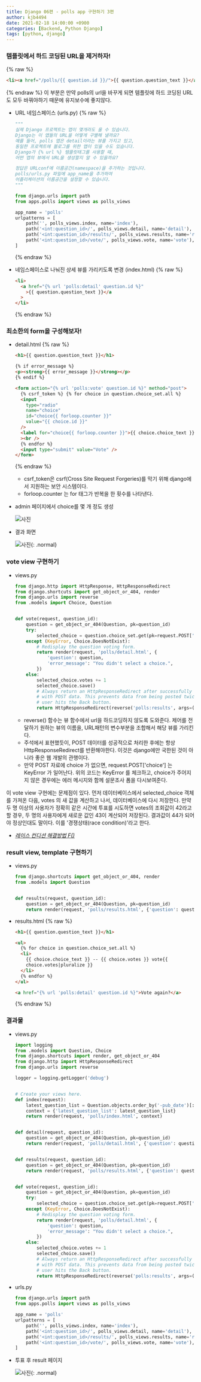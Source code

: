 ```yaml
---
title: Django 06편 - polls app 구현하기 3편
author: kjb4494
date: 2021-02-18 14:00:00 +0900
categories: [Backend, Python Django]
tags: [python, django]
---
```


### 템플릿에서 하드 코딩된 URL을 제거하자!

{% raw %}

```html
<li><a href="/polls/{{ question.id }}/">{{ question.question_text }}</a></li>
```

{% endraw %}
이 부분은 만약 polls의 url을 바꾸게 되면 템플릿에 하드 코딩된 URL도 모두 바꿔야하기 때문에 유지보수에 좋지않다.

- URL 네임스페이스 (urls.py)
  {% raw %}

  ```python
  """
  실제 Django 프로젝트는 앱이 몇개라도 올 수 있습니다.
  Django는 이 앱들의 URL을 어떻게 구별해 낼까요?
  예를 들어, polls 앱은 detail이라는 뷰를 가지고 있고,
  동일한 프로젝트에 블로그를 위한 앱이 있을 수도 있습니다.
  Django가 {% url %} 템플릿태그를 사용할 때,
  어떤 앱의 뷰에서 URL을 생성할지 알 수 있을까요?

  정답은 URLconf에 이름공간(namespace)을 추가하는 것입니다.
  polls/urls.py 파일에 app_name을 추가하여
  어플리케이션의 이름공간을 설정할 수 있습니다.
  """

  from django.urls import path
  from apps.polls import views as polls_views

  app_name = 'polls'
  urlpatterns = [
      path('', polls_views.index, name='index'),
      path('<int:question_id>/', polls_views.detail, name='detail'),
      path('<int:question_id>/results/', polls_views.results, name='results'),
      path('<int:question_id>/vote/', polls_views.vote, name='vote'),
  ]
  ```

  {% endraw %}

- 네임스페이스로 나눠진 상세 뷰를 가리키도록 변경 (index.html)
  {% raw %}
  ```html
  <li>
    <a href="{% url 'polls:detail' question.id %}"
      >{{ question.question_text }}</a
    >
  </li>
  ```
  {% endraw %}

### 최소한의 form을 구성해보자!

- detail.html
  {% raw %}

  ```html
  <h1>{{ question.question_text }}</h1>

  {% if error_message %}
  <p><strong>{{ error_message }}</strong></p>
  {% endif %}

  <form action="{% url 'polls:vote' question.id %}" method="post">
    {% csrf_token %} {% for choice in question.choice_set.all %}
    <input
      type="radio"
      name="choice"
      id="choice{{ forloop.counter }}"
      value="{{ choice.id }}"
    />
    <label for="choice{{ forloop.counter }}">{{ choice.choice_text }}</label
    ><br />
    {% endfor %}
    <input type="submit" value="Vote" />
  </form>
  ```

  {% endraw %}

  - csrf_token은 csrf(Cross Site Request Forgeries)를 막기 위해 django에서 지원하는 보안 시스템이다.
  - forloop.counter 는 for 태그가 반복을 한 횟수를 나타낸다.

- admin 페이지에서 choice를 몇 개 정도 생성

  ![사진](/assets/img/posts/legacy/python/django-06-001.png)

- 결과 화면

  ![사진](/assets/img/posts/legacy/python/django-06-002.png){: .normal}

### vote view 구현하기

- views.py

  ```python
  from django.http import HttpResponse, HttpResponseRedirect
  from django.shortcuts import get_object_or_404, render
  from django.urls import reverse
  from .models import Choice, Question


  def vote(request, question_id):
      question = get_object_or_404(Question, pk=question_id)
      try:
          selected_choice = question.choice_set.get(pk=request.POST['choice'])
      except (KeyError, Choice.DoesNotExist):
          # Redisplay the question voting form.
          return render(request, 'polls/detail.html', {
              'question': question,
              'error_message': "You didn't select a choice.",
          })
      else:
          selected_choice.votes += 1
          selected_choice.save()
          # Always return an HttpResponseRedirect after successfully dealing
          # with POST data. This prevents data from being posted twice if a
          # user hits the Back button.
          return HttpResponseRedirect(reverse('polls:results', args=(question.id,)))
  ```

  - reverse() 함수는 뷰 함수에서 url을 하드코딩하지 않도록 도와준다. 제어를 전달하기 원하는 뷰의 이름을, URL패턴의 변수부분을 조합해서 해당 뷰를 가리킨다.
  - 주석에서 표현했듯이, POST 데이터를 성공적으로 처리한 후에는 항상 HttpResponseRedirect를 반환해야한다. 이것은 django에만 국한된 것이 아니라 좋은 웹 개발의 관행이다.
  - 만약 POST 자료에 choice 가 없으면, request.POST['choice'] 는 KeyError 가 일어난다. 위의 코드는 KeyError 를 체크하고, choice가 주어지지 않은 경우에는 에러 메시지와 함께 설문조사 폼을 다시보여준다.

이 vote view 구현에는 문제점이 있다. 먼저 데이터베이스에서 selected_choice 객체를 가져온 다음, votes 의 새 값을 계산하고 나서, 데이터베이스에 다시 저장한다. 만약 두 명 이상의 사용자가 정확히 같은 시간에 투표를 시도하면 votes의 조회값이 42라고 할 경우, 두 명의 사용자에게 새로운 값인 43이 계산되어 저장된다. 결과값이 44가 되어야 정상인대도 말이다. 이를 '경쟁상태(race condition)'라고 한다.

- [_레이스 컨디션 해결방법 F()_](https://docs.djangoproject.com/ko/3.1/ref/models/expressions/#avoiding-race-conditions-using-f)

### result view, template 구현하기

- views.py

  ```python
  from django.shortcuts import get_object_or_404, render
  from .models import Question


  def results(request, question_id):
      question = get_object_or_404(Question, pk=question_id)
      return render(request, 'polls/results.html', {'question': question})
  ```

- results.html
  {% raw %}

  ```html
  <h1>{{ question.question_text }}</h1>

  <ul>
    {% for choice in question.choice_set.all %}
    <li>
      {{ choice.choice_text }} -- {{ choice.votes }} vote{{
      choice.votes|pluralize }}
    </li>
    {% endfor %}
  </ul>

  <a href="{% url 'polls:detail' question.id %}">Vote again?</a>
  ```

  {% endraw %}

### 결과물

- views.py

  ```python
  import logging
  from .models import Question, Choice
  from django.shortcuts import render, get_object_or_404
  from django.http import HttpResponseRedirect
  from django.urls import reverse

  logger = logging.getLogger('debug')


  # Create your views here.
  def index(request):
      latest_question_list = Question.objects.order_by('-pub_date')[:5]
      context = {'latest_question_list': latest_question_list}
      return render(request, 'polls/index.html', context)


  def detail(request, question_id):
      question = get_object_or_404(Question, pk=question_id)
      return render(request, 'polls/detail.html', {'question': question})


  def results(request, question_id):
      question = get_object_or_404(Question, pk=question_id)
      return render(request, 'polls/results.html', {'question': question})


  def vote(request, question_id):
      question = get_object_or_404(Question, pk=question_id)
      try:
          selected_choice = question.choice_set.get(pk=request.POST['choice'])
      except (KeyError, Choice.DoesNotExist):
          # Redisplay the question voting form.
          return render(request, 'polls/detail.html', {
              'question': question,
              'error_message': "You didn't select a choice.",
          })
      else:
          selected_choice.votes += 1
          selected_choice.save()
          # Always return an HttpResponseRedirect after successfully dealing
          # with POST data. This prevents data from being posted twice if a
          # user hits the Back button.
          return HttpResponseRedirect(reverse('polls:results', args=(question.id,)))

  ```

- urls.py

  ```python
  from django.urls import path
  from apps.polls import views as polls_views

  app_name = 'polls'
  urlpatterns = [
      path('', polls_views.index, name='index'),
      path('<int:question_id>/', polls_views.detail, name='detail'),
      path('<int:question_id>/results/', polls_views.results, name='results'),
      path('<int:question_id>/vote/', polls_views.vote, name='vote'),
  ]
  ```

- 투표 후 result 페이지

  ![사진](/assets/img/posts/legacy/python/django-06-003.png){: .normal}
